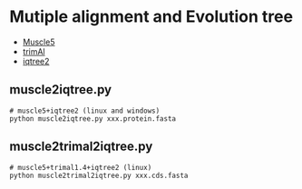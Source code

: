 # Mutiple alignment and Evolution tree
* [Muscle5](https://www.drive5.com/muscle5/)
* [trimAl](http://trimal.cgenomics.org/)
* [iqtree2](https://github.com/iqtree/iqtree2)
## muscle2iqtree.py
```
# muscle5+iqtree2 (linux and windows)
python muscle2iqtree.py xxx.protein.fasta
```
## muscle2trimal2iqtree.py
```
# muscle5+trimal1.4+iqtree2 (linux)
python muscle2trimal2iqtree.py xxx.cds.fasta
```

